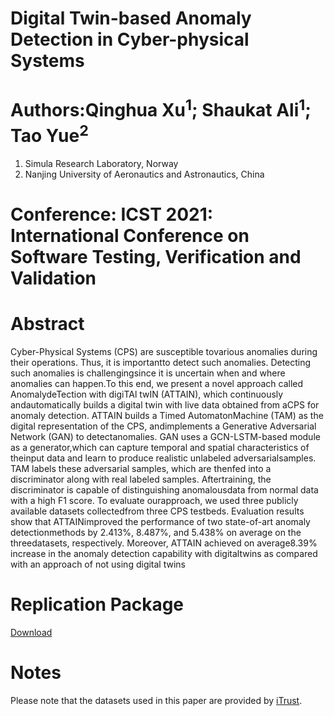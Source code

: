 # Digital Twin-based Anomaly Detection in Cyber-physical Systems
# Authors:Qinghua Xu<sup>1</sup>; Shaukat Ali<sup>1</sup>; Tao Yue<sup>2</sup>
1. Simula Research Laboratory, Norway
2. Nanjing University of Aeronautics and Astronautics, China

# Conference: ICST 2021: International Conference on Software Testing, Verification and Validation
# Abstract
Cyber-Physical  Systems  (CPS)  are  susceptible  tovarious anomalies during their operations. Thus, it is importantto detect such anomalies. Detecting such anomalies is challengingsince  it  is  uncertain  when  and  where  anomalies  can  happen.To   this   end,   we   present   a   novel   approach   called   AnomalydeTection with digiTAl twIN (ATTAIN), which continuously andautomatically builds a digital twin with live data obtained from aCPS for anomaly detection. ATTAIN builds a Timed AutomatonMachine  (TAM)  as  the  digital  representation  of  the  CPS,  andimplements  a  Generative  Adversarial  Network  (GAN)  to  detectanomalies. GAN uses a GCN-LSTM-based module as a generator,which  can  capture  temporal  and  spatial  characteristics  of  theinput  data  and  learn  to  produce  realistic  unlabeled  adversarialsamples.  TAM  labels  these  adversarial  samples,  which  are  thenfed  into  a  discriminator  along  with  real  labeled  samples.  Aftertraining, the discriminator is capable of distinguishing anomalousdata  from  normal  data  with  a  high  F1  score.  To  evaluate  ourapproach,  we  used  three  publicly  available  datasets  collectedfrom  three  CPS  testbeds.  Evaluation  results  show  that  ATTAINimproved the performance of two state-of-art anomaly detectionmethods by 2.413%, 8.487%, and 5.438% on average on the threedatasets,  respectively.  Moreover,  ATTAIN  achieved  on  average8.39%  increase  in  the  anomaly  detection  capability  with  digitaltwins as compared with an approach of not using digital twins

# Replication Package
[Download](https://github.com/Simula-COMPLEX/SecurityDT)

# Notes
Please note that the datasets used in this paper are provided by [iTrust](https://itrust.sutd.edu.sg/).
